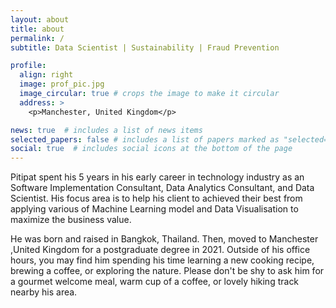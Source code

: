 ```yaml
---
layout: about
title: about
permalink: /
subtitle: Data Scientist | Sustainability | Fraud Prevention   

profile:
  align: right
  image: prof_pic.jpg
  image_circular: true # crops the image to make it circular
  address: >
    <p>Manchester, United Kingdom</p>

news: true  # includes a list of news items
selected_papers: false # includes a list of papers marked as "selected={true}"
social: true  # includes social icons at the bottom of the page
---
```


Pitipat spent his 5 years in his early career in technology industry as an Software Implementation Consultant, Data Analytics Consultant, and Data Scientist. His focus area is to help his client to achieved their best from applying various of Machine Learning model and Data Visualisation to maximize the business value. 

He was born and raised in Bangkok, Thailand. Then, moved to Manchester ,United Kingdom for a postgraduate degree in 2021. Outside of his office hours, you may find him spending his time learning a new cooking recipe, brewing a coffee, or exploring the nature. Please don't be shy to ask him for a gourmet welcome meal, warm cup of a coffee, or lovely hiking track nearby his area. 
